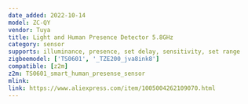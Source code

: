 ```yaml
---
date_added: 2022-10-14
model: ZC-QY
vendor: Tuya
title: Light and Human Presence Detector 5.8GHz
category: sensor
supports: illuminance, presence, set delay, sensitivity, set range
zigbeemodel: ['TS0601', '_TZE200_jva8ink8']
compatible: [z2m]
z2m: TS0601_smart_human_presense_sensor
mlink: 
link: https://www.aliexpress.com/item/1005004262109070.html
---
```

